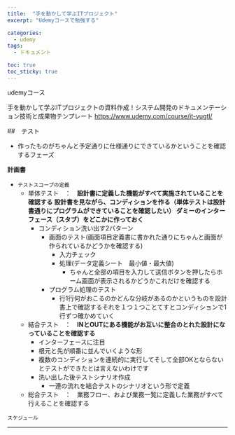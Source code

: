```yaml
---
title:  "手を動かして学ぶITプロジェクト"
excerpt: "Udemyコースで勉強する"

categories:
  - udemy
tags:
  - ドキュメント

toc: true
toc_sticky: true
---
```


udemyコース

手を動かして学ぶITプロジェクトの資料作成！システム開発のドキュメンテーション技術と成果物テンプレート
<https://www.udemy.com/course/it-yugtl/>


##　テスト
- 作ったものがちゃんと予定通りに仕様通りにできているかということを確認するフェーズ

**計画書**　　
- <code>テストスコープの定義</code>　　
  - 単体テスト　：　**設計書に定義した機能がすべて実施されていることを確認する** 
  **設計書を見ながら、コンディションを作る（単体テストは設計書通りにプログラムができていることを確認したい）                                                                                       ダミーのインターフェース（スタブ）をどこかに作っておく**  
    - コンディション洗い出す2パターン  
      -  画面のテスト(画面項目定義書に書かれた通りにちゃんと画面が作られているかどうかを確認する)
          - 入力チェック
          - 処理(データ定義シート　最小値・最大値)
            - ちゃんと全部の項目を入力して送信ボタンを押したらホーム画面が表示されるかどうかこれだけを確認する
      - プログラム処理のテスト
        - 行1行何がおこるのかどんな分岐があるのかというものを設計書上で確認するそれを１つ１つことてすとコンディションで1行ずつ確かめていく
  - 結合テスト　：　**INとOUTにある機能がお互いに整合のとれた設計になっていることを確認する** 
    - インターフェースに注目
    - 根元と先が順番に並んでいくような形
    - 複数のコンディションを連続的に実行してそして全部OKとならないとテストができたとは言えないわけです
    - 洗い出した後テストシナリオ作成
      - 一連の流れを結合テストのシナリオという形で定義
  - 総合テスト　：　業務フロー、および業務一覧に定義した業務がすべて行えることを確認する

<code>スケジュール</code>   




---